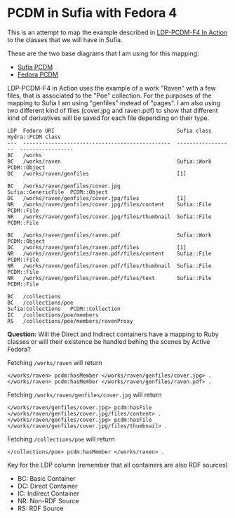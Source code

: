# PCDM in Sufia with Fedora 4
This is an attempt to map the example described in [LDP-PCDM-F4 In Action](https://wiki.duraspace.org/display/FEDORA4x/LDP-PCDM-F4+In+Action) to the classes that we will have in Sufia. 

These are the two base diagrams that I am using for this mapping:
* [Sufia PCDM](https://docs.google.com/drawings/d/1uTbg0FPQDoa2zN6p1I37m-M3CFnlx85Mp9CEyRw-rf4/edit)
* [Fedora PCDM](https://wiki.duraspace.org/download/attachments/68067286/ldp-pcdm-f4-dirs.png?version=2&modificationDate=1428639700927&api=v2)

LDP-PCDM-F4 in Action uses the example of a work "Raven" with a few files, that is associated to the "Poe" collection. For the purposes of the mapping to Sufia I am using "genfiles" instead of "pages". I am also using two different kind of files (cover.jpg and raven.pdf) to show that different kind of derivatives will be saved for each file depending on their type.

    LDP  Fedora URI                                       Sufia class         Hydra::PCDM class      
    ---  -----------------------------------------------  ------------------  -----------------   
    BC   /works                
    BC   /works/raven                                     Sufia::Work         PCDM::Object    
    DC   /works/raven/genfiles                            [1]                
                
    BC   /works/raven/genfiles/cover.jpg                  Sufia::GenericFile  PCDM::Object    
    DC   /works/raven/genfiles/cover.jpg/files            [1]                
    NR   /works/raven/genfiles/cover.jpg/files/content    Sufia::File         PCDM::File      
    NR   /works/raven/genfiles/cover.jpg/files/thumbnail  Sufia::File         PCDM::File      
                    
    BC   /works/raven/genfiles/raven.pdf                  Sufia::Work         PCDM::Object    
    DC   /works/raven/genfiles/raven.pdf/files            [1]                
    NR   /works/raven/genfiles/raven.pdf/files/content    Sufia::File         PCDM::File      
    NR   /works/raven/genfiles/raven.pdf/files/thumbnail  Sufia::File         PCDM::File      
    NR   /works/raven/genfiles/raven.pdf/files/text       Sufia::File         PCDM::File      
    
    BC   /collections
    BC   /collections/poe                                 Sufia:Collections   PCDM::Collection
    IC   /collections/poe/members
    RS   /collections/poe/members/ravenProxy


**Question:** Will the Direct and Indirect containers have a mapping to Ruby classes or will their existence be handled behing the scenes by Active Fedora?


Fetching `/works/raven` will return 

    </works/raven> pcdm:hasMember </works/raven/genfiles/cover.jpg> .
    </works/raven> pcdm:hasMember </works/raven/genfiles/raven.pdf> .

Fetching `/works/raven/genfiles/cover.jpg` will return 

    </works/raven/genfiles/cover.jpg> pcdm:hasFile </works/raven/genfiles/cover.jpg/files/content> .
    </works/raven/genfiles/cover.jpg> pcdm:hasFile </works/raven/genfiles/cover.jpg/files/thumbnail> .
    
Fetching `/collections/poe` will return

    </collections/poe> pcdm:hasMember </works/raven> .
    

Key for the LDP column (remember that all containers are also RDF sources)
* BC: Basic Container
* DC: Direct Container
* IC: Indirect Container
* NR: Non-RDF Source
* RS: RDF Source